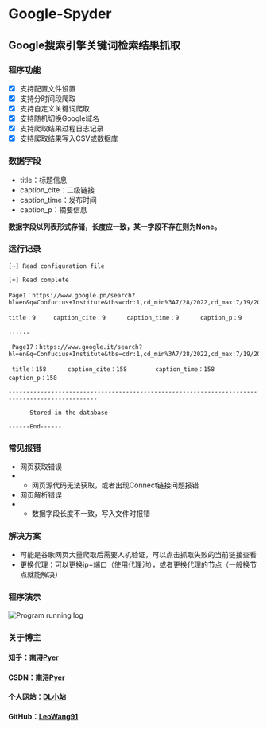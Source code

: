 # Google-Spyder

## Google搜索引擎关键词检索结果抓取 ##

### 程序功能 ###

- [x] 支持配置文件设置
- [x] 支持分时间段爬取
- [x] 支持自定义关键词爬取
- [x] 支持随机切换Google域名
- [x] 支持爬取结果过程日志记录
- [x] 支持爬取结果写入CSV或数据库

### 数据字段 ###

- title：标题信息
- caption_cite：二级链接
- caption_time：发布时间
- caption_p：摘要信息

**数据字段以列表形式存储，长度应一致，某一字段不存在则为None。**

### 运行记录 ###

```
[~] Read configuration file

[+] Read complete

Page1：https://www.google.pn/search?hl=en&q=Confucius+Institute&tbs=cdr:1,cd_min%3A7/28/2022,cd_max:7/19/2022&start=0

title：9		caption_cite：9		caption_time：9		caption_p：9

......

 Page17：https://www.google.it/search?hl=en&q=Confucius+Institute&tbs=cdr:1,cd_min%3A7/28/2022,cd_max:7/19/2022&start=160

 title：158		caption_cite：158		caption_time：158		caption_p：158

-----------------------------------------------------------------------------------------------

------Stored in the database------

------End------
```

### 常见报错 ###

- 网页获取错误
- - 网页源代码无法获取，或者出现Connect链接问题报错
- 网页解析错误
- - 数据字段长度不一致，写入文件时报错

### 解决方案 ###

- 可能是谷歌网页大量爬取后需要人机验证，可以点击抓取失败的当前链接查看
- 更换代理：可以更换ip+端口（使用代理池），或者更换代理的节点（一般换节点就能解决）

### 程序演示 ###

![Program running log](https://user-images.githubusercontent.com/60532543/185627888-d3d4aed3-6aed-4f99-a542-a342b08b9299.gif)


### 关于博主 ###

#### 知乎：[南浔Pyer](https://www.zhihu.com/people/mo-chen-42-54)<br/>
#### CSDN：[南浔Pyer](https://blog.csdn.net/qq_45538469)<br/>
#### 个人网站：[DL小站](https://www.idalei.top/)<br/>
#### GitHub：[LeoWang91](https://github.com/LeoWang91)<br/>
